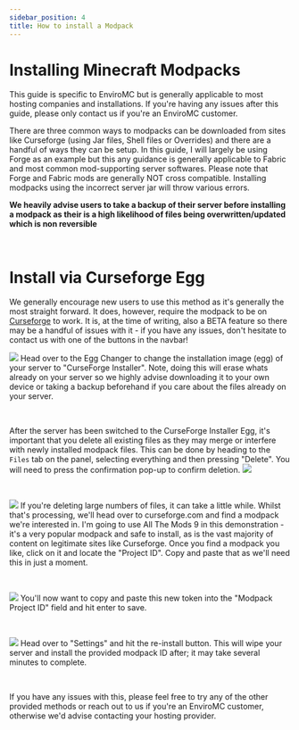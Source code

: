 ```yaml
---
sidebar_position: 4
title: How to install a Modpack
---
```


# Installing Minecraft Modpacks
This guide is specific to EnviroMC but is generally applicable to most hosting companies and installations. If you're having any issues after this guide, please only contact us if you're an EnviroMC customer. 

There are three common ways to modpacks can be downloaded from sites like Curseforge (using Jar files, Shell files or Overrides) and there are a handful of ways they can be setup. In this guide, I will largely be using Forge as an example but this any guidance is generally applicable to Fabric and most common mod-supporting server softwares. Please note that Forge and Fabric mods are generally NOT cross compatible. Installing modpacks using the incorrect server jar will throw various errors. 

**We heavily advise users to take a backup of their server before installing a modpack as their is a high likelihood of files being overwritten/updated which is non reversible**

<br />

# Install via Curseforge Egg

We generally encourage new users to use this method as it's generally the most straight forward. It does, however, require the modpack to be on [Curseforge](https://www.curseforge.com/minecraft) to work. It is, at the time of writing, also a BETA feature so there may be a handful of issues with it - if you have any issues, don't hesitate to contact us with one of the buttons in the navbar! 

![](https://github.com/EnviroMC-Docs/Knowledgebase/blob/main/static/img/installing-modpacks-p1.png?raw=true)
Head over to the Egg Changer to change the installation image (egg) of your server to "CurseForge Installer". Note, doing this will erase whats already on your server so we highly advise downloading it to your own device or taking a backup beforehand if you care about the files already on your server.

<br />

After the server has been switched to the CurseForge Installer Egg, it's important that you delete all existing files as they may merge or interfere with newly installed modpack files.
This can be done by heading to the `Files` tab on the panel, selecting everything and then pressing "Delete". You will need to press the confirmation pop-up to confirm deletion.
![](https://github.com/EnviroMC-Docs/Knowledgebase/blob/main/static/img/installing-modpacks-p1.5.png?raw=true)

<br />


![](https://github.com/EnviroMC-Docs/Knowledgebase/blob/main/static/img/installing-modpacks-p2.png?raw=true)
If you're deleting large numbers of files, it can take a little while. Whilst that's processing, we'll head over to curseforge.com and find a modpack we're interested in. I'm going to use All The Mods 9 in this demonstration - it's a very popular modpack and safe to install, as is the vast majority of content on legitimate sites like Curseforge. 
Once you find a modpack you like, click on it and locate the "Project ID". Copy and paste that as we'll need this in just a moment.

<br />


![](https://github.com/EnviroMC-Docs/Knowledgebase/blob/main/static/img/installing-modpacks-p3.png?raw=true)
You'll now want to copy and paste this new token into the "Modpack Project ID" field and hit enter to save. 

<br />


![](https://github.com/EnviroMC-Docs/Knowledgebase/blob/main/static/img/installing-modpacks-p4.png?raw=true)
Head over to "Settings" and hit the re-install button. This will wipe your server and install the provided modpack ID after; it may take several minutes to complete.


<br />


If you have any issues with this, please feel free to try any of the other provided methods or reach out to us if you're an EnviroMC customer, otherwise we'd advise contacting your hosting provider. 
